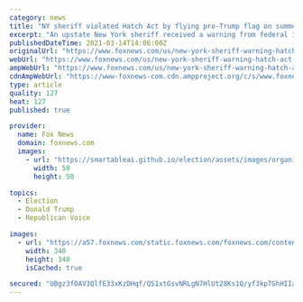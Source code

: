```yaml
---
category: news
title: "NY sheriff violated Hatch Act by flying pro-Trump flag on summer boat parade: US agency"
excerpt: "An upstate New York sheriff received a warning from federal investigators for violating the Hatch Act by flying a \"Making America Great\" flag during a pro-Trump boat parade last summer. Oswego County Sheriff Don Hilton received a warning letter from the U ..."
publishedDateTime: 2021-03-14T14:06:00Z
originalUrl: "https://www.foxnews.com/us/new-york-sheriff-warning-hatch-act-trump-maga-flag-boat-parade"
webUrl: "https://www.foxnews.com/us/new-york-sheriff-warning-hatch-act-trump-maga-flag-boat-parade"
ampWebUrl: "https://www.foxnews.com/us/new-york-sheriff-warning-hatch-act-trump-maga-flag-boat-parade.amp"
cdnAmpWebUrl: "https://www-foxnews-com.cdn.ampproject.org/c/s/www.foxnews.com/us/new-york-sheriff-warning-hatch-act-trump-maga-flag-boat-parade.amp"
type: article
quality: 127
heat: 127
published: true

provider:
  name: Fox News
  domain: foxnews.com
  images:
    - url: "https://smartableai.github.io/election/assets/images/organizations/foxnews.com-50x50.jpg"
      width: 50
      height: 50

topics:
  - Election
  - Donald Trump
  - Republican Voice

images:
  - url: "https://a57.foxnews.com/static.foxnews.com/foxnews.com/content/uploads/2020/10/340/340/danielle-wallace-headshot.jpg?ve=1&tl=1"
    width: 340
    height: 340
    isCached: true

secured: "UBgz3fOAV3QlfE33xKzDHqf/QS1xtGsvNRLgN7HlUt28Ks1Q/yf3kpTGhHIIa7eb5sK+A7C8Wc8VCKy5VKmMHlcc+GsOMsZQc8xZGSrtqdWVyzl6z9jJ2pFR2g/P7I+Tmw397qTZxAIyoRRiecZNdeAiCe5nWlqjL1Fn5ERP5A4irRqxZBfgGYNdT81xHUmMsfGerOc/fSumWfBO0G6L1S9b18mm393lP9CV8FDTrIHhoA0LDFJmxck+VVFiFwLyCB7xvRkPs4sdt52db1PVMB/I9vSdgXHF3pt1stay5KMtJrBWq7MuJTd1aS2n7xIvgfopelfZdySYqSzUaGuMTIuWyFY719adENCgax9Et+Q=;Q6ztNtv+PxvtNAQtSPEn/w=="
---
```


